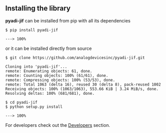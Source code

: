 ## Installing the library

**pyadi-jif** can be installed from pip with all its dependencies

<div class="termy">

```console
$ pip install pyadi-jif

---> 100%
```

</div>

or it can be installed directly from source

<div class="termy">

```console
$ git clone https://github.com/analogdevicesinc/pyadi-jif.git

Cloning into 'pyadi-jif'...
remote: Enumerating objects: 61, done.
remote: Counting objects: 100% (61/61), done.
remote: Compressing objects: 100% (53/53), done.
remote: Total 1063 (delta 16), reused 30 (delta 8), pack-reused 1002
Receiving objects: 100% (1063/1063), 553.66 KiB | 3.24 MiB/s, done.
Resolving deltas: 100% (681/681), done.

$ cd pyadi-jif
$ python setup.py install

---> 100%
```

</div>

For developers check out the [Developers](developers.md) section.